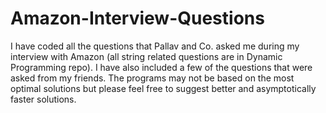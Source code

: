 # Amazon-Interview-Questions
I have coded all the questions that Pallav and Co. asked me during my interview with Amazon (all string related questions are in Dynamic Programming repo). I have also included a few of the questions that were asked from my friends. The programs may not be based on the most optimal solutions but please feel free to suggest better and asymptotically faster solutions.
